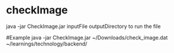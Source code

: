 # checkImage
java -jar CheckImage.jar inputFile outputDirectory to run the file

#Example
java -jar CheckImage.jar ~/Downloads/check_image.dat ~/learnings/technology/backend/
